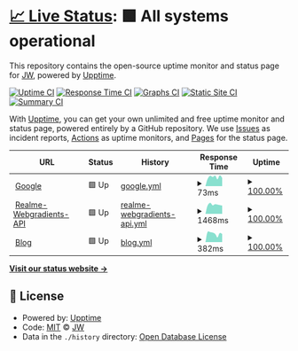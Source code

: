# [📈 Live Status](https://JiangWeixian.github.io/upptime): <!--live status--> **🟩 All systems operational**

This repository contains the open-source uptime monitor and status page for [JW](jwx.ink), powered by [Upptime](https://github.com/upptime/upptime).

[![Uptime CI](https://github.com/JiangWeixian/upptime/workflows/Uptime%20CI/badge.svg)](https://github.com/JiangWeixian/upptime/actions?query=workflow%3A%22Uptime+CI%22)
[![Response Time CI](https://github.com/JiangWeixian/upptime/workflows/Response%20Time%20CI/badge.svg)](https://github.com/JiangWeixian/upptime/actions?query=workflow%3A%22Response+Time+CI%22)
[![Graphs CI](https://github.com/JiangWeixian/upptime/workflows/Graphs%20CI/badge.svg)](https://github.com/JiangWeixian/upptime/actions?query=workflow%3A%22Graphs+CI%22)
[![Static Site CI](https://github.com/JiangWeixian/upptime/workflows/Static%20Site%20CI/badge.svg)](https://github.com/JiangWeixian/upptime/actions?query=workflow%3A%22Static+Site+CI%22)
[![Summary CI](https://github.com/JiangWeixian/upptime/workflows/Summary%20CI/badge.svg)](https://github.com/JiangWeixian/upptime/actions?query=workflow%3A%22Summary+CI%22)

With [Upptime](https://upptime.js.org), you can get your own unlimited and free uptime monitor and status page, powered entirely by a GitHub repository. We use [Issues](https://github.com/JiangWeixian/upptime/issues) as incident reports, [Actions](https://github.com/JiangWeixian/upptime/actions) as uptime monitors, and [Pages](https://upptime.js.org) for the status page.

<!--start: status pages-->
<!-- This summary is generated by Upptime (https://github.com/upptime/upptime) -->
<!-- Do not edit this manually, your changes will be overwritten -->
<!-- prettier-ignore -->
| URL | Status | History | Response Time | Uptime |
| --- | ------ | ------- | ------------- | ------ |
| <img alt="" src="https://icons.duckduckgo.com/ip3/www.google.com.ico" height="13"> [Google](https://www.google.com) | 🟩 Up | [google.yml](https://github.com/JiangWeixian/upptime/commits/HEAD/history/google.yml) | <details><summary><img alt="Response time graph" src="./graphs/google/response-time-week.png" height="20"> 73ms</summary><br><a href="https://JiangWeixian.github.io/upptime/history/google"><img alt="Response time 107" src="https://img.shields.io/endpoint?url=https%3A%2F%2Fraw.githubusercontent.com%2FJiangWeixian%2Fupptime%2FHEAD%2Fapi%2Fgoogle%2Fresponse-time.json"></a><br><a href="https://JiangWeixian.github.io/upptime/history/google"><img alt="24-hour response time 66" src="https://img.shields.io/endpoint?url=https%3A%2F%2Fraw.githubusercontent.com%2FJiangWeixian%2Fupptime%2FHEAD%2Fapi%2Fgoogle%2Fresponse-time-day.json"></a><br><a href="https://JiangWeixian.github.io/upptime/history/google"><img alt="7-day response time 73" src="https://img.shields.io/endpoint?url=https%3A%2F%2Fraw.githubusercontent.com%2FJiangWeixian%2Fupptime%2FHEAD%2Fapi%2Fgoogle%2Fresponse-time-week.json"></a><br><a href="https://JiangWeixian.github.io/upptime/history/google"><img alt="30-day response time 75" src="https://img.shields.io/endpoint?url=https%3A%2F%2Fraw.githubusercontent.com%2FJiangWeixian%2Fupptime%2FHEAD%2Fapi%2Fgoogle%2Fresponse-time-month.json"></a><br><a href="https://JiangWeixian.github.io/upptime/history/google"><img alt="1-year response time 107" src="https://img.shields.io/endpoint?url=https%3A%2F%2Fraw.githubusercontent.com%2FJiangWeixian%2Fupptime%2FHEAD%2Fapi%2Fgoogle%2Fresponse-time-year.json"></a></details> | <details><summary><a href="https://JiangWeixian.github.io/upptime/history/google">100.00%</a></summary><a href="https://JiangWeixian.github.io/upptime/history/google"><img alt="All-time uptime 99.92%" src="https://img.shields.io/endpoint?url=https%3A%2F%2Fraw.githubusercontent.com%2FJiangWeixian%2Fupptime%2FHEAD%2Fapi%2Fgoogle%2Fuptime.json"></a><br><a href="https://JiangWeixian.github.io/upptime/history/google"><img alt="24-hour uptime 100.00%" src="https://img.shields.io/endpoint?url=https%3A%2F%2Fraw.githubusercontent.com%2FJiangWeixian%2Fupptime%2FHEAD%2Fapi%2Fgoogle%2Fuptime-day.json"></a><br><a href="https://JiangWeixian.github.io/upptime/history/google"><img alt="7-day uptime 100.00%" src="https://img.shields.io/endpoint?url=https%3A%2F%2Fraw.githubusercontent.com%2FJiangWeixian%2Fupptime%2FHEAD%2Fapi%2Fgoogle%2Fuptime-week.json"></a><br><a href="https://JiangWeixian.github.io/upptime/history/google"><img alt="30-day uptime 100.00%" src="https://img.shields.io/endpoint?url=https%3A%2F%2Fraw.githubusercontent.com%2FJiangWeixian%2Fupptime%2FHEAD%2Fapi%2Fgoogle%2Fuptime-month.json"></a><br><a href="https://JiangWeixian.github.io/upptime/history/google"><img alt="1-year uptime 99.73%" src="https://img.shields.io/endpoint?url=https%3A%2F%2Fraw.githubusercontent.com%2FJiangWeixian%2Fupptime%2FHEAD%2Fapi%2Fgoogle%2Fuptime-year.json"></a></details>
| <img alt="" src="https://icons.duckduckgo.com/ip3/realme-ten.vercel.app.ico" height="13"> [Realme-Webgradients-API](https://realme-ten.vercel.app/api/v1/webgradients.svg?desc=happy%20hacking&radialgradiets=true&subtitle=indiehackers&title=hello%20world&webgradientsName=FrozenDreams) | 🟩 Up | [realme-webgradients-api.yml](https://github.com/JiangWeixian/upptime/commits/HEAD/history/realme-webgradients-api.yml) | <details><summary><img alt="Response time graph" src="./graphs/realme-webgradients-api/response-time-week.png" height="20"> 1468ms</summary><br><a href="https://JiangWeixian.github.io/upptime/history/realme-webgradients-api"><img alt="Response time 1327" src="https://img.shields.io/endpoint?url=https%3A%2F%2Fraw.githubusercontent.com%2FJiangWeixian%2Fupptime%2FHEAD%2Fapi%2Frealme-webgradients-api%2Fresponse-time.json"></a><br><a href="https://JiangWeixian.github.io/upptime/history/realme-webgradients-api"><img alt="24-hour response time 1332" src="https://img.shields.io/endpoint?url=https%3A%2F%2Fraw.githubusercontent.com%2FJiangWeixian%2Fupptime%2FHEAD%2Fapi%2Frealme-webgradients-api%2Fresponse-time-day.json"></a><br><a href="https://JiangWeixian.github.io/upptime/history/realme-webgradients-api"><img alt="7-day response time 1468" src="https://img.shields.io/endpoint?url=https%3A%2F%2Fraw.githubusercontent.com%2FJiangWeixian%2Fupptime%2FHEAD%2Fapi%2Frealme-webgradients-api%2Fresponse-time-week.json"></a><br><a href="https://JiangWeixian.github.io/upptime/history/realme-webgradients-api"><img alt="30-day response time 1397" src="https://img.shields.io/endpoint?url=https%3A%2F%2Fraw.githubusercontent.com%2FJiangWeixian%2Fupptime%2FHEAD%2Fapi%2Frealme-webgradients-api%2Fresponse-time-month.json"></a><br><a href="https://JiangWeixian.github.io/upptime/history/realme-webgradients-api"><img alt="1-year response time 1337" src="https://img.shields.io/endpoint?url=https%3A%2F%2Fraw.githubusercontent.com%2FJiangWeixian%2Fupptime%2FHEAD%2Fapi%2Frealme-webgradients-api%2Fresponse-time-year.json"></a></details> | <details><summary><a href="https://JiangWeixian.github.io/upptime/history/realme-webgradients-api">100.00%</a></summary><a href="https://JiangWeixian.github.io/upptime/history/realme-webgradients-api"><img alt="All-time uptime 99.98%" src="https://img.shields.io/endpoint?url=https%3A%2F%2Fraw.githubusercontent.com%2FJiangWeixian%2Fupptime%2FHEAD%2Fapi%2Frealme-webgradients-api%2Fuptime.json"></a><br><a href="https://JiangWeixian.github.io/upptime/history/realme-webgradients-api"><img alt="24-hour uptime 100.00%" src="https://img.shields.io/endpoint?url=https%3A%2F%2Fraw.githubusercontent.com%2FJiangWeixian%2Fupptime%2FHEAD%2Fapi%2Frealme-webgradients-api%2Fuptime-day.json"></a><br><a href="https://JiangWeixian.github.io/upptime/history/realme-webgradients-api"><img alt="7-day uptime 100.00%" src="https://img.shields.io/endpoint?url=https%3A%2F%2Fraw.githubusercontent.com%2FJiangWeixian%2Fupptime%2FHEAD%2Fapi%2Frealme-webgradients-api%2Fuptime-week.json"></a><br><a href="https://JiangWeixian.github.io/upptime/history/realme-webgradients-api"><img alt="30-day uptime 100.00%" src="https://img.shields.io/endpoint?url=https%3A%2F%2Fraw.githubusercontent.com%2FJiangWeixian%2Fupptime%2FHEAD%2Fapi%2Frealme-webgradients-api%2Fuptime-month.json"></a><br><a href="https://JiangWeixian.github.io/upptime/history/realme-webgradients-api"><img alt="1-year uptime 99.98%" src="https://img.shields.io/endpoint?url=https%3A%2F%2Fraw.githubusercontent.com%2FJiangWeixian%2Fupptime%2FHEAD%2Fapi%2Frealme-webgradients-api%2Fuptime-year.json"></a></details>
| <img alt="" src="https://icons.duckduckgo.com/ip3/jwx.ink.ico" height="13"> [Blog](https://jwx.ink) | 🟩 Up | [blog.yml](https://github.com/JiangWeixian/upptime/commits/HEAD/history/blog.yml) | <details><summary><img alt="Response time graph" src="./graphs/blog/response-time-week.png" height="20"> 382ms</summary><br><a href="https://JiangWeixian.github.io/upptime/history/blog"><img alt="Response time 517" src="https://img.shields.io/endpoint?url=https%3A%2F%2Fraw.githubusercontent.com%2FJiangWeixian%2Fupptime%2FHEAD%2Fapi%2Fblog%2Fresponse-time.json"></a><br><a href="https://JiangWeixian.github.io/upptime/history/blog"><img alt="24-hour response time 365" src="https://img.shields.io/endpoint?url=https%3A%2F%2Fraw.githubusercontent.com%2FJiangWeixian%2Fupptime%2FHEAD%2Fapi%2Fblog%2Fresponse-time-day.json"></a><br><a href="https://JiangWeixian.github.io/upptime/history/blog"><img alt="7-day response time 382" src="https://img.shields.io/endpoint?url=https%3A%2F%2Fraw.githubusercontent.com%2FJiangWeixian%2Fupptime%2FHEAD%2Fapi%2Fblog%2Fresponse-time-week.json"></a><br><a href="https://JiangWeixian.github.io/upptime/history/blog"><img alt="30-day response time 413" src="https://img.shields.io/endpoint?url=https%3A%2F%2Fraw.githubusercontent.com%2FJiangWeixian%2Fupptime%2FHEAD%2Fapi%2Fblog%2Fresponse-time-month.json"></a><br><a href="https://JiangWeixian.github.io/upptime/history/blog"><img alt="1-year response time 517" src="https://img.shields.io/endpoint?url=https%3A%2F%2Fraw.githubusercontent.com%2FJiangWeixian%2Fupptime%2FHEAD%2Fapi%2Fblog%2Fresponse-time-year.json"></a></details> | <details><summary><a href="https://JiangWeixian.github.io/upptime/history/blog">100.00%</a></summary><a href="https://JiangWeixian.github.io/upptime/history/blog"><img alt="All-time uptime 100.00%" src="https://img.shields.io/endpoint?url=https%3A%2F%2Fraw.githubusercontent.com%2FJiangWeixian%2Fupptime%2FHEAD%2Fapi%2Fblog%2Fuptime.json"></a><br><a href="https://JiangWeixian.github.io/upptime/history/blog"><img alt="24-hour uptime 100.00%" src="https://img.shields.io/endpoint?url=https%3A%2F%2Fraw.githubusercontent.com%2FJiangWeixian%2Fupptime%2FHEAD%2Fapi%2Fblog%2Fuptime-day.json"></a><br><a href="https://JiangWeixian.github.io/upptime/history/blog"><img alt="7-day uptime 100.00%" src="https://img.shields.io/endpoint?url=https%3A%2F%2Fraw.githubusercontent.com%2FJiangWeixian%2Fupptime%2FHEAD%2Fapi%2Fblog%2Fuptime-week.json"></a><br><a href="https://JiangWeixian.github.io/upptime/history/blog"><img alt="30-day uptime 100.00%" src="https://img.shields.io/endpoint?url=https%3A%2F%2Fraw.githubusercontent.com%2FJiangWeixian%2Fupptime%2FHEAD%2Fapi%2Fblog%2Fuptime-month.json"></a><br><a href="https://JiangWeixian.github.io/upptime/history/blog"><img alt="1-year uptime 100.00%" src="https://img.shields.io/endpoint?url=https%3A%2F%2Fraw.githubusercontent.com%2FJiangWeixian%2Fupptime%2FHEAD%2Fapi%2Fblog%2Fuptime-year.json"></a></details>

<!--end: status pages-->

[**Visit our status website →**](https://upptime.js.org)

## 📄 License

- Powered by: [Upptime](https://github.com/upptime/upptime)
- Code: [MIT](./LICENSE) © [JW](jwx.ink)
- Data in the `./history` directory: [Open Database License](https://opendatacommons.org/licenses/odbl/1-0/)
